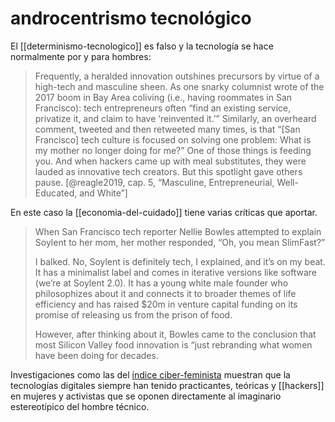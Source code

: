 # androcentrismo tecnológico
El [[determinismo-tecnologico]] es falso y la tecnología se hace normalmente por y para hombres:

>Frequently, a heralded innovation outshines precursors by virtue of a high-tech and masculine sheen. As one snarky columnist wrote of the 2017 boom in Bay Area coliving (i.e., having roommates in San Francisco): tech entrepreneurs often “find an existing service, privatize it, and claim to have ‘reinvented it.’” Similarly, an overheard comment, tweeted and then retweeted many times, is that “[San Francisco] tech culture is focused on solving one problem: What is my mother no longer doing for me?” One of those things is feeding you. And when hackers came up with meal substitutes, they were lauded as innovative tech creators. But this spotlight gave others pause. [@reagle2019, cap. 5, “Masculine, Entrepreneurial, Well-Educated, and White”]

En este caso la [[economia-del-cuidado]] tiene varias críticas que aportar.

>When San Francisco tech reporter Nellie Bowles attempted to explain Soylent to her mom, her mother responded, “Oh, you mean SlimFast?”
>
>I balked. No, Soylent is definitely tech, I explained, and it’s on my beat. It has a minimalist label and comes in iterative versions like software (we’re at Soylent 2.0). It has a young white male founder who philosophizes about it and connects it to broader themes of life efficiency and has raised $20m in venture capital funding on its promise of releasing us from the prison of food.
>
>However, after thinking about it, Bowles came to the conclusion that most Silicon Valley food innovation is “just rebranding what women have been doing for decades.

Investigaciones como las del [índice ciber-feminista](https://cyberfeminismindex.com/) muestran que la tecnologías digitales siempre han tenido practicantes, teóricas y [[hackers]] en mujeres y activistas que se oponen directamente al imaginario estereotípico del hombre técnico.
